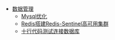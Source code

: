 - [数据管理](/)
	- [Mysql优化](/DataAdministration/Mysql优化.md)
	- [Redis搭建Redis-Sentinel高可用集群](/DataAdministration/Redis搭建Redis-Sentinel高可用集群.md)
	- [十行代码测试连接数据库](/DataAdministration/十行代码测试连接数据库.md)
